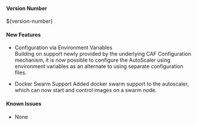 #### Version Number
${version-number}

#### New Features
 - Configuration via Environment Variables  
    Building on support newly provided by the underlying CAF Configuration mechanism, it is now possible to configure the AutoScaler using
    environment variables as an alternate to using separate configuration files.
 
- Docker Swarm Support
    Added docker swarm support to the autoscaler, which can now start and control images on a swarm node.

#### Known Issues
 - None
